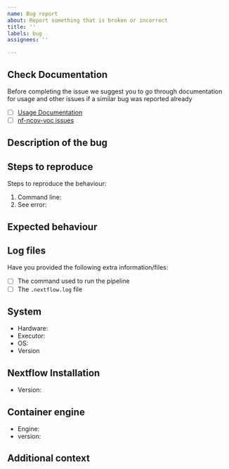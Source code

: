 ```yaml
---
name: Bug report
about: Report something that is broken or incorrect
title: ''
labels: bug
assignees: ''

---
```


<!--
# nf-ncov-voc bug report

Hi there!

Thanks for telling us about a bug with the workflow.
-->

## Check Documentation

Before completing the issue we suggest you to go through documentation for usage and other issues if a similar bug was reported already 
- [ ] [Usage Documentation](https://github.com/anwarMZ/nf-ncov-voc/blob/master/README.md)
- [ ] [nf-ncov-voc issues](https://github.com/cidgoh/nf-ncov-voc/issues)

## Description of the bug

<!-- A clear and concise description of what the bug is. -->

## Steps to reproduce

Steps to reproduce the behaviour:

1. Command line: <!-- [e.g. `nextflow run ...`] -->
2. See error: <!-- [Please provide your error message] -->

## Expected behaviour

<!-- A clear and concise description of what you expected to happen. -->

## Log files

Have you provided the following extra information/files:

- [ ] The command used to run the pipeline
- [ ] The `.nextflow.log` file <!-- this is a hidden file in the directory where you launched the pipeline -->

## System

- Hardware: <!-- [e.g. HPC, Desktop, Cloud...] -->
- Executor: <!-- [e.g. slurm, local, awsbatch...] -->
- OS: <!-- [e.g. CentOS Linux, macOS, Linux Mint...] -->
- Version <!-- [e.g. 0.1.0, 1.0.0, ...] -->

## Nextflow Installation

- Version: <!-- [e.g. 21.04.3] -->

## Container engine

- Engine: <!-- [e.g. Conda, Docker, Singularity] -->
- version: <!-- [e.g. 1.0.0] -->

## Additional context

<!-- Add any other context about the problem here. -->
